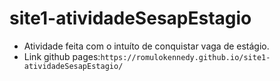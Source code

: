 # site1-atividadeSesapEstagio

- Atividade feita com o intuíto de conquistar vaga de estágio.
- Link github pages:`https://romulokennedy.github.io/site1-atividadeSesapEstagio/`

